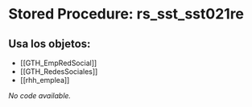 # Stored Procedure: rs_sst_sst021re

## Usa los objetos:
- [[GTH_EmpRedSocial]]
- [[GTH_RedesSociales]]
- [[rhh_emplea]]

*No code available.*
